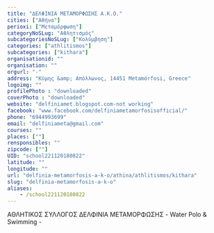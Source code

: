```yaml
---
title: "ΔΕΛΦΙΝΙΑ ΜΕΤΑΜΟΡΦΩΣΗΣ Α.Κ.Ο."
cities: ["Αθήνα"]
perioxi: ["Μεταμόρφωση"]
categoryNoSLug: "Αθλητισμός"
subcategoriesNoSLug: ["Κολύμβηση"]
categories: ["athlitismos"]
subcategories: ["kithara"]
organisationid: ""
organisation: ""
orgurl: "-"
address: "Κύμης &amp; Απόλλωνος, 14451 Metamórfosi, Greece"
logoimg: ""
profilePhoto : "downloaded"
coverPhoto : "downloaded"
website: "delfiniamet.blogspot.com-not working"
facebook: "www.facebook.com/delfiniametamorfosisofficial/"
phone: "6944993699"
email: "delfiniameta@gmail.com"
courses: ""
places: [""]
rensponsibles: ""
zipcode: [""]
UID: "school221120180822"
latitude: ""
longitude: ""
url: "delfinia-metamorfosis-a-k-o/athina/athlitismos/kithara"
slug: "delfinia-metamorfosis-a-k-o"
aliases:
    - /school221120180822
---
```



ΑΘΛΗΤΙΚΟΣ ΣΥΛΛΟΓΟΣ ΔΕΛΦΙΝΙΑ ΜΕΤΑΜΟΡΦΩΣΗΣ - Water Polo &amp; Swimming -

